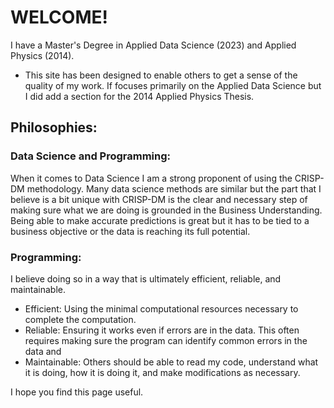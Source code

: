 # WELCOME!
I have a Master's Degree in Applied Data Science (2023) and Applied Physics (2014).  
- This site has been designed to enable others to get a sense of the quality of my work.  If focuses primarily on the Applied Data Science but I did add a section for the 2014 Applied Physics Thesis.

## Philosophies:
### Data Science and Programming:
When it comes to Data Science I am a strong proponent of using the CRISP-DM methodology.  Many data science methods are similar but the part that I believe is a bit unique with CRISP-DM is the clear and necessary step of making sure what we are doing is grounded in the Business Understanding.  Being able to make accurate predictions is great but it has to be tied to a business objective or the data is reaching its full potential.

### Programming:
I believe doing so in a way that is ultimately efficient, reliable, and maintainable.
- Efficient:  Using the minimal computational resources necessary to complete the computation.
- Reliable:  Ensuring it works even if errors are in the data.  This often requires making sure the program can identify common errors in the data and
- Maintainable:  Others should be able to read my code, understand what it is doing, how it is doing it, and make modifications as necessary.

I hope you find this page useful.  







